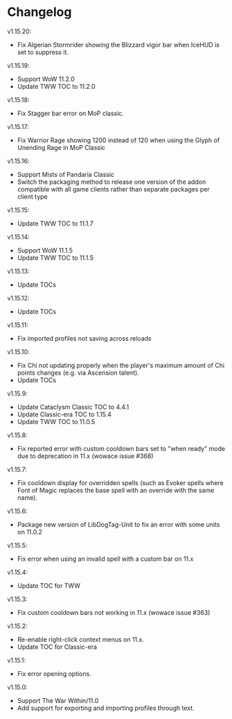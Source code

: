 # Changelog

v1.15.20:

- Fix Algerian Stormrider showing the Blizzard vigor bar when IceHUD is set to suppress it.

v1.15.19:

- Support WoW 11.2.0
- Update TWW TOC to 11.2.0

v1.15.18:

- Fix Stagger bar error on MoP classic.

v1.15.17:

- Fix Warrior Rage showing 1200 instead of 120 when using the Glyph of Unending Rage in MoP Classic

v1.15.16:

- Support Mists of Pandaria Classic
- Switch the packaging method to release one version of the addon compatible with all game clients rather than separate packages per client type

v1.15.15:

- Update TWW TOC to 11.1.7

v1.15.14:

- Support WoW 11.1.5
- Update TWW TOC to 11.1.5

v1.15.13:

- Update TOCs

v1.15.12:

- Update TOCs

v1.15.11:

- Fix imported profiles not saving across reloads

v1.15.10:

- Fix Chi not updating properly when the player's maximum amount of Chi points changes (e.g. via Ascension talent).
- Update TOCs

v1.15.9:

- Update Cataclysm Classic TOC to 4.4.1
- Update Classic-era TOC to 1.15.4
- Update TWW TOC to 11.0.5

v1.15.8:

- Fix reported error with custom cooldown bars set to "when ready" mode due to deprecation in 11.x (wowace issue #368)

v1.15.7:

- Fix cooldown display for overridden spells (such as Evoker spells where Font of Magic replaces the base spell with an override with the same name).

v1.15.6:

- Package new version of LibDogTag-Unit to fix an error with some units on 11.0.2

v1.15.5:

- Fix error when using an invalid spell with a custom bar on 11.x

v1.15.4:

- Update TOC for TWW

v1.15.3:

- Fix custom cooldown bars not working in 11.x (wowace issue #363)

v1.15.2:

- Re-enable right-click context menus on 11.x.
- Update TOC for Classic-era

v1.15.1:

- Fix error opening options.

v1.15.0:

- Support The War Within/11.0
- Add support for exporting and importing profiles through text.
